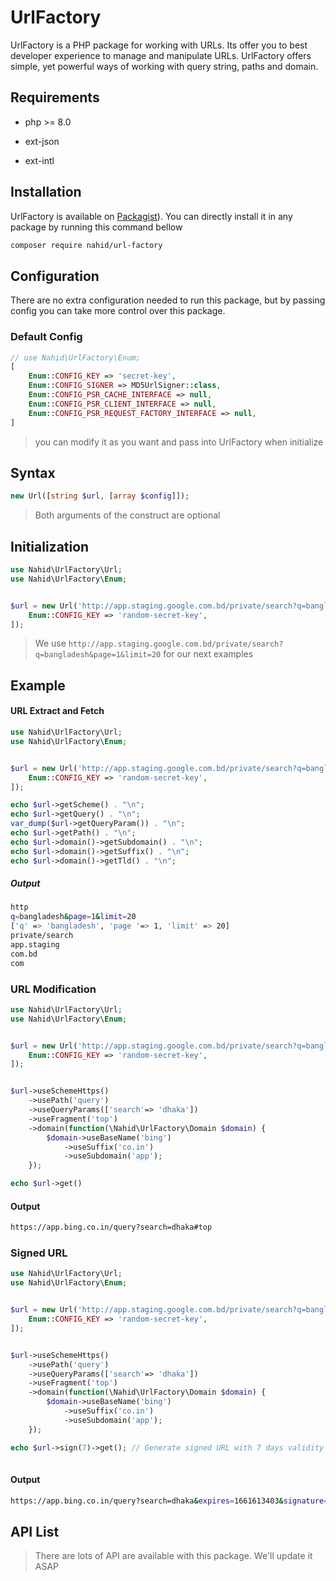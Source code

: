 # UrlFactory

UrlFactory is a PHP package for working with URLs. Its offer you to best developer experience to manage and manipulate URLs. UrlFactory offers simple, yet powerful ways of working with query string, paths and domain.



## Requirements

- php >= 8.0

- ext-json

- ext-intl



## Installation

UrlFactory is available on [Packagist](https://packagist.org/packages/nahid/url-factory)). You can directly install it in any package by running this command bellow



```bash
composer require nahid/url-factory
```

## Configuration

There are no extra configuration needed to run this package, but by passing config you can take more control over this package.



### Default Config

```php
// use Nahid\UrlFactory\Enum;
[
    Enum::CONFIG_KEY => 'secret-key',
    Enum::CONFIG_SIGNER => MD5UrlSigner::class,
    Enum::CONFIG_PSR_CACHE_INTERFACE => null,
    Enum::CONFIG_PSR_CLIENT_INTERFACE => null,
    Enum::CONFIG_PSR_REQUEST_FACTORY_INTERFACE => null,
]
```

> you can modify it as you want and pass into UrlFactory when initialize



## Syntax

```php
new Url([string $url, [array $config]]);
```

> Both arguments of the construct are optional



## Initialization

```php
use Nahid\UrlFactory\Url;
use Nahid\UrlFactory\Enum;


$url = new Url('http://app.staging.google.com.bd/private/search?q=bangladesh&page=1&limit=20', [
    Enum::CONFIG_KEY => 'random-secret-key',
]);
```

> We use `http://app.staging.google.com.bd/private/search?q=bangladesh&page=1&limit=20` for our next examples



## Example

#### URL Extract and Fetch

```php
use Nahid\UrlFactory\Url;
use Nahid\UrlFactory\Enum;


$url = new Url('http://app.staging.google.com.bd/private/search?q=bangladesh&page=1&limit=20', [
    Enum::CONFIG_KEY => 'random-secret-key',
]);

echo $url->getScheme() . "\n";
echo $url->getQuery() . "\n";
var_dump($url->getQueryParam()) . "\n";
echo $url->getPath() . "\n";
echo $url->domain()->getSubdomain() . "\n";
echo $url->domain()->getSuffix() . "\n";
echo $url->domain()->getTld() . "\n";

```



##### Output

```bash
http
q=bangladesh&page=1&limit=20
['q' => 'bangladesh', 'page '=> 1, 'limit' => 20]
private/search
app.staging
com.bd
com
```



### URL Modification

```php
use Nahid\UrlFactory\Url;
use Nahid\UrlFactory\Enum;


$url = new Url('http://app.staging.google.com.bd/private/search?q=bangladesh&page=1&limit=20', [
    Enum::CONFIG_KEY => 'random-secret-key',
]);


$url->useSchemeHttps()
    ->usePath('query')
    ->useQueryParams(['search'=> 'dhaka'])
    ->useFragment('top')
    ->domain(function(\Nahid\UrlFactory\Domain $domain) {
        $domain->useBaseName('bing')
            ->useSuffix('co.in')
            ->useSubdomain('app');
    });

echo $url->get()
```

#### Output

```bash
https://app.bing.co.in/query?search=dhaka#top
```



### Signed URL

```php
use Nahid\UrlFactory\Url;
use Nahid\UrlFactory\Enum;


$url = new Url('http://app.staging.google.com.bd/private/search?q=bangladesh&page=1&limit=20', [
    Enum::CONFIG_KEY => 'random-secret-key',
]);


$url->useSchemeHttps()
    ->usePath('query')
    ->useQueryParams(['search'=> 'dhaka'])
    ->useFragment('top')
    ->domain(function(\Nahid\UrlFactory\Domain $domain) {
        $domain->useBaseName('bing')
            ->useSuffix('co.in')
            ->useSubdomain('app');
    });

echo $url->sign(7)->get(); // Generate signed URL with 7 days validity
 
```



#### Output

```bash
https://app.bing.co.in/query?search=dhaka&expires=1661613403&signature=5fd3f94c145731a085f6964cb3c4d03d#top
```



## API List

> There are lots of API are available with this package. We'll update it ASAP
